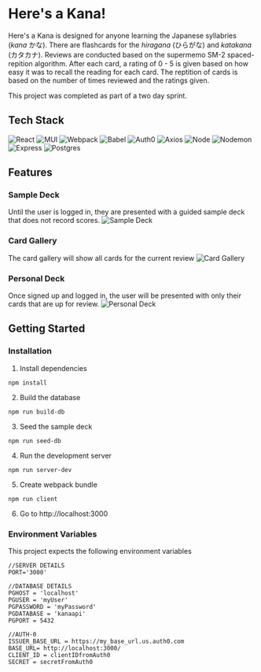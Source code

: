 # Here's a Kana!
Here's a Kana is designed for anyone learning the Japanese syllabries (_kana_ かな). There are flashcards for the _hiragana_ (ひらがな) and _katakana_ (カタカナ).  Reviews are conducted based on the supermemo SM-2 spaced-repition algorithm. After each card, a rating of 0 - 5 is given based on how easy it was to recall the reading for each card. The reptition of cards is based on the number of times reviewed and the ratings given. 

This project was completed as part of a two day sprint.

## Tech Stack
![React](https://img.shields.io/badge/react-%2320232a.svg?style=for-the-badge&logo=react&logoColor=%2361DAFB)
![MUI](https://img.shields.io/badge/MUI-%230081CB.svg?style=for-the-badge&logo=mui&logoColor=white)
![Webpack](https://img.shields.io/badge/webpack-%238DD6F9.svg?style=for-the-badge&logo=webpack&logoColor=black)
![Babel](https://img.shields.io/badge/Babel-F9DC3e?style=for-the-badge&logo=babel&logoColor=black)
![Auth0](https://img.shields.io/badge/-Auth0-c9cace?logo=auth0&logoColor=black&style=for-the-badge)
![Axios](https://img.shields.io/badge/-Axios-5A29E4?logo=axios&logoColor=black&style=for-the-badge)
![Node](https://img.shields.io/badge/-Node-9ACD32?logo=node.js&logoColor=white&style=for-the-badge)
![Nodemon](https://img.shields.io/badge/-Nodemon-76D04B?logo=nodemon&logoColor=white&style=for-the-badge)
![Express](https://img.shields.io/badge/express-%23404d59.svg?style=for-the-badge&logo=express&logoColor=%2361DAFB)
![Postgres](https://img.shields.io/badge/postgres-%23316192.svg?style=for-the-badge&logo=postgresql&logoColor=white)

## Features
### Sample Deck
Until the user is logged in, they are presented with a guided sample deck that does not record scores.
![Sample Deck](https://user-images.githubusercontent.com/98896929/187709645-3ef1ee21-e8b5-4eed-aaba-db4aea5be7bf.gif)

### Card Gallery
The card gallery will show all cards for the current review
![Card Gallery](https://user-images.githubusercontent.com/98896929/187711156-09e4e1d8-11d8-4e62-8904-ac3ba8b860e3.gif)


### Personal Deck
Once signed up and logged in, the user will be presented with only their cards that are up for review.
![Personal Deck](https://user-images.githubusercontent.com/98896929/187710439-bda8c985-c074-481d-b493-77447cd37f84.gif)

## Getting Started
### Installation
1. Install dependencies
```
npm install
```
2. Build the database
```
npm run build-db
```
3. Seed the sample deck
```
npm run seed-db
```
4. Run the development server
```
npm run server-dev
```
5. Create webpack bundle
```
npm run client
```
6. Go to http://localhost:3000

### Environment Variables
This project expects the following environment variables
```
//SERVER DETAILS
PORT='3000'

//DATABASE DETAILS
PGHOST = 'localhost'
PGUSER = 'myUser'
PGPASSWORD = 'myPassword'
PGDATABASE = 'kanaapi'
PGPORT = 5432

//AUTH-0
ISSUER_BASE_URL = https://my_base_url.us.auth0.com
BASE_URL= http://localhost:3000/
CLIENT_ID = clientIDfromAuth0
SECRET = secretFromAuth0
